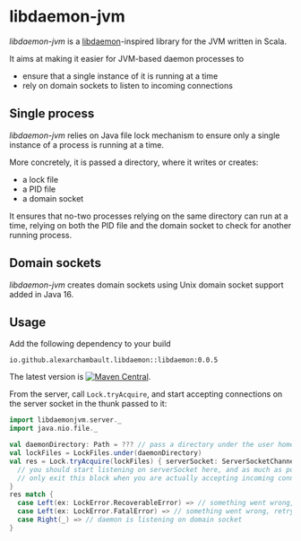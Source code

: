 # libdaemon-jvm

*libdaemon-jvm* is a [libdaemon](http://0pointer.de/lennart/projects/libdaemon)-inspired
library for the JVM written in Scala.

It aims at making it easier for JVM-based daemon processes to
- ensure that a single instance of it is running at a time
- rely on domain sockets to listen to incoming connections

## Single process

*libdaemon-jvm* relies on Java file lock mechanism to ensure only a single instance
of a process is running at a time.

More concretely, it is passed a directory, where it writes or creates:
- a lock file
- a PID file
- a domain socket

It ensures that no-two processes relying on the same directory can run at a time, relying
on both the PID file and the domain socket to check for another running process.

## Domain sockets

*libdaemon-jvm* creates domain sockets using Unix domain socket support added in Java 16.

## Usage

Add the following dependency to your build
```text
io.github.alexarchambault.libdaemon::libdaemon:0.0.5
```
The latest version is [![Maven Central](https://img.shields.io/maven-central/v/io.github.alexarchambault.libdaemon/libdaemon_3.svg)](https://maven-badges.herokuapp.com/maven-central/io.github.alexarchambault.libdaemon/libdaemon_3).

From the server, call `Lock.tryAcquire`, and start accepting connections on the server socket in the thunk passed to it:
```scala
import libdaemonjvm.server._
import java.nio.file._

val daemonDirectory: Path = ??? // pass a directory under the user home dir, computed with directories-jvm for example
val lockFiles = LockFiles.under(daemonDirectory)
val res = Lock.tryAcquire(lockFiles) { serverSocket: ServerSocketChannel =>
  // you should start listening on serverSocket here, and as much as possible,
  // only exit this block when you are actually accepting incoming connections
}
res match {
  case Left(ex: LockError.RecoverableError) => // something went wrong, you may want to retry after a small delay
  case Left(ex: LockError.FatalError) => // something went wrong, retrying makes less sense here
  case Right(_) => // daemon is listening on domain socket
}
```
